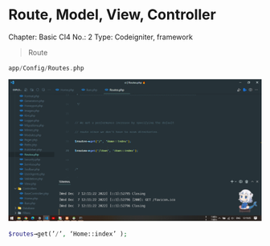 # Route, Model, View, Controller

Chapter: Basic CI4
No.: 2
Type: Codeigniter, framework

> Route
> 

```php
app/Config/Routes.php
```

![Untitled](../../Snippet%20bc0b386c90504d92ac84d85b554fb5b3/Codeigniter%20715446890d2f40ee87fc928339fbf028/Untitled.png)

```php
$routes→get(’/’, ‘Home::index’ );
```